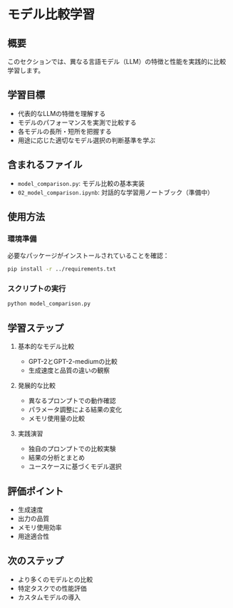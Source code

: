 # モデル比較学習

## 概要
このセクションでは、異なる言語モデル（LLM）の特徴と性能を実践的に比較学習します。

## 学習目標
- 代表的なLLMの特徴を理解する
- モデルのパフォーマンスを実測で比較する
- 各モデルの長所・短所を把握する
- 用途に応じた適切なモデル選択の判断基準を学ぶ

## 含まれるファイル
- `model_comparison.py`: モデル比較の基本実装
- `02_model_comparison.ipynb`: 対話的な学習用ノートブック（準備中）

## 使用方法

### 環境準備
必要なパッケージがインストールされていることを確認：
```bash
pip install -r ../requirements.txt
```

### スクリプトの実行
```bash
python model_comparison.py
```

## 学習ステップ

1. 基本的なモデル比較
   - GPT-2とGPT-2-mediumの比較
   - 生成速度と品質の違いの観察

2. 発展的な比較
   - 異なるプロンプトでの動作確認
   - パラメータ調整による結果の変化
   - メモリ使用量の比較

3. 実践演習
   - 独自のプロンプトでの比較実験
   - 結果の分析とまとめ
   - ユースケースに基づくモデル選択

## 評価ポイント
- 生成速度
- 出力の品質
- メモリ使用効率
- 用途適合性

## 次のステップ
- より多くのモデルとの比較
- 特定タスクでの性能評価
- カスタムモデルの導入 